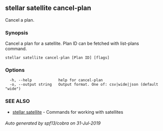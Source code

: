 ## stellar satellite cancel-plan

Cancel a plan.

### Synopsis

Cancel a plan for a satellite. Plan ID can be fetched with list-plans command.

```
stellar satellite cancel-plan [Plan ID] [flags]
```

### Options

```
  -h, --help            help for cancel-plan
  -o, --output string   Output format. One of: csv|wide|json (default "wide")
```

### SEE ALSO

* [stellar satellite](stellar_satellite.md)	 - Commands for working with satellites

###### Auto generated by spf13/cobra on 31-Jul-2019
